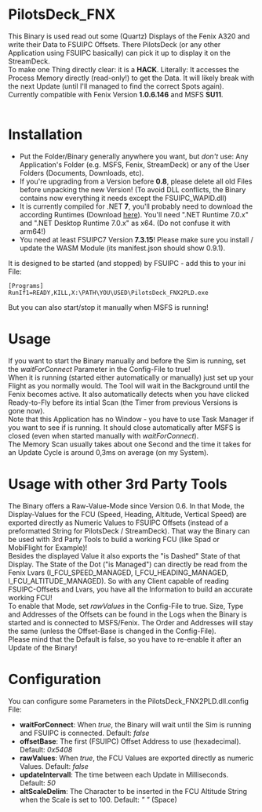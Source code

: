 # PilotsDeck_FNX
This Binary is used read out some (Quartz) Displays of the Fenix A320 and write their Data to FSUIPC Offsets. There PilotsDeck (or any other Application using FSUIPC basically) can pick it up to display it on the StreamDeck.<br/>
To make one Thing directly clear: it is a **HACK**. Literally: It accesses the Process Memory directly (read-only!) to get the Data. It will likely break with the next Update (until I'll managed to find the correct Spots again).<br/>Currently compatible with Fenix Version **1.0.6.146** and MSFS **SU11**.<br/>
<br/>

# Installation
- Put the Folder/Binary generally anywhere you want, but *don't* use: Any Application's Folder (e.g. MSFS, Fenix, StreamDeck) or any of the User Folders (Documents, Downloads, etc).
- If you're upgrading from a Version before **0.8**, please delete all old Files before unpacking the new Version! (To avoid DLL conflicts, the Binary contains now everything it needs except the FSUIPC_WAPID.dll)
- It is currently compiled for .NET **7**, you'll probably need to download the according Runtimes (Download [here](https://dotnet.microsoft.com/en-us/download/dotnet/7.0)). You'll need ".NET Runtime 7.0.x" and ".NET Desktop Runtime 7.0.x" as x64. (Do not confuse it with arm64!)
- You need at least FSUIPC7 Version **7.3.15**! Please make sure you install / update the WASM Module (its manifest.json should show 0.9.1).<br/>

It is designed to be started (and stopped) by FSUIPC - add this to your ini File:
```
[Programs]
RunIf1=READY,KILL,X:\PATH\YOU\USED\PilotsDeck_FNX2PLD.exe
```
But you can also start/stop it manually when MSFS is running!
<br/>

# Usage
If you want to start the Binary manually and before the Sim is running, set the *waitForConnect* Parameter in the Config-File to true!<br/>
When it is running (started either automatically or manually) just set up your Flight as you normally would. The Tool will wait in the Background until the Fenix becomes active. It also automatically detects when you have clicked Ready-to-Fly before its intial Scan (the Timer from previous Versions is gone now).<br/>
Note that this Application has no Window - you have to use Task Manager if you want to see if is running. It should close automatically after MSFS is closed (even when started manually with *waitForConnect*).<br/>
The Memory Scan usually takes about one Second and the time it takes for an Update Cycle is around 0,3ms on average (on my System).
<br/>

# Usage with other 3rd Party Tools
The Binary offers a Raw-Value-Mode since Version 0.6. In that Mode, the Display-Values for the FCU (Speed, Heading, Altitude, Vertical Speed) are exported directly as Numeric Values to FSUIPC Offsets (instead of a preformatted String for PilotsDeck / StreamDeck). That way the Binary can be used with 3rd Party Tools to build a working FCU (like Spad or MobiFlight for Example)!<br/>
Besides the displayed Value it also exports the "is Dashed" State of that Display. The State of the Dot ("is Managed") can directly be read from the Fenix Lvars (I_FCU_SPEED_MANAGED, I_FCU_HEADING_MANAGED, I_FCU_ALTITUDE_MANAGED). So with any Client capable of reading FSUIPC-Offsets and Lvars, you have all the Information to build an accurate working FCU!<br/>
To enable that Mode, set *rawValues* in the Config-File to true. Size, Type and Addresses of the Offsets can be found in the Logs when the Binary is started and is connected to MSFS/Fenix. The Order and Addresses will stay the same (unless the Offset-Base is changed in the Config-File).<br/>
Please mind that the Default is false, so you have to re-enable it after an Update of the Binary!
<br/>

# Configuration
You can configure some Parameters in the PilotsDeck_FNX2PLD.dll.config File:
- **waitForConnect**: When *true*, the Binary will wait until the Sim is running and FSUIPC is connected. Default: *false*
- **offsetBase**: The first (FSUIPC) Offset Address to use (hexadecimal). Default: *0x5408*
- **rawValues**: When *true*, the FCU Values are exported directly as numeric Values. Default: *false*
- **updateIntervall**: The time between each Update in Milliseconds. Default: *50*
- **altScaleDelim**: The Character to be inserted in the FCU Altitude String when the Scale is set to 100. Default: *" "* (Space)


